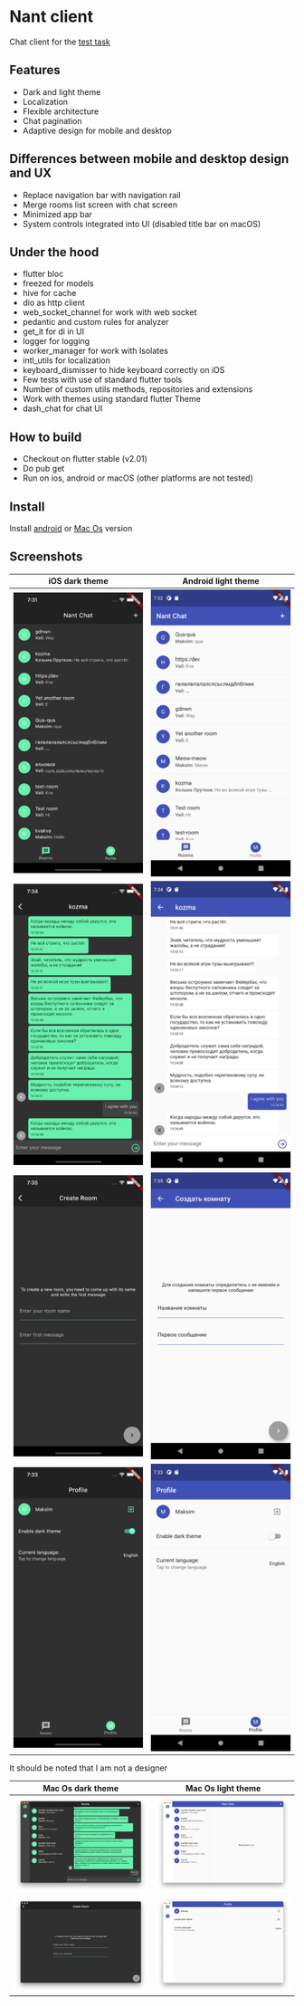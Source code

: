 # Nant client

Chat client for the [test task](https://github.com/tada-team/nane)

## Features

- Dark and light theme
- Localization
- Flexible architecture
- Chat pagination
- Adaptive design for mobile and desktop

## Differences between mobile and desktop design and UX

- Replace navigation bar with navigation rail
- Merge rooms list screen with chat screen
- Minimized app bar
- System controls integrated into UI (disabled title bar on macOS)

## Under the hood

- flutter bloc
- freezed for models
- hive for cache
- dio as http client
- web_socket_channel for work with web socket
- pedantic and custom rules for analyzer
- get_it for di in UI
- logger for logging
- worker_manager for work with Isolates
- intl_utils for localization
- keyboard_dismisser to hide keyboard correctly on iOS
- Few tests with use of standard flutter tools
- Number of custom utils methods, repositories and extensions
- Work with themes using standard flutter Theme
- dash_chat for chat UI

## How to build

- Checkout on flutter stable (v2.01)
- Do pub get
- Run on ios, android or macOS (other platforms are not tested)

## Install

Install [android](https://drive.google.com/file/d/1WU4PWDDrFPFc9fQAsNBdrAriDEezSFnH/view?usp=sharing) 
or [Mac Os](https://drive.google.com/file/d/1g4vnG8h7GbHcTWZ2c_GkfOWq1xfFz06Q/view?usp=sharing) version

## Screenshots

| iOS dark theme | Android light theme |
|---------|-------|
| ![chats screen](https://github.com/Maksimka101/nant_chat/blob/master/assets/screenshots/ios/chats.png?raw=true) |![chats screen](https://github.com/Maksimka101/nant_chat/blob/master/assets/screenshots/android/chats.png?raw=true)    |
| ![chat screen](https://github.com/Maksimka101/nant_chat/blob/master/assets/screenshots/ios/chat.png?raw=true)|![chat screen](https://github.com/Maksimka101/nant_chat/blob/master/assets/screenshots/android/chat.png?raw=true)    |
| ![new chat screen](https://github.com/Maksimka101/nant_chat/blob/master/assets/screenshots/ios/new_chat.png?raw=true) |![new chat screen](https://github.com/Maksimka101/nant_chat/blob/master/assets/screenshots/android/new_chat.png?raw=true)   |
| ![profile screen](https://github.com/Maksimka101/nant_chat/blob/master/assets/screenshots/ios/profile.png?raw=true) |  ![profile screen](https://github.com/Maksimka101/nant_chat/blob/master/assets/screenshots/android/profile.png?raw=true)    |

It should be noted that I am not a designer

| Mac Os dark theme | Mac Os light theme |
|---------|-------|
| ![selected chat dark](https://github.com/Maksimka101/nant_chat/blob/master/assets/screenshots/mac_os/selected_chat_dark.png?raw=true) |![all chats light](https://github.com/Maksimka101/nant_chat/blob/master/assets/screenshots/mac_os/all_chats_light.png?raw=true)       |
| ![create room dark](https://github.com/Maksimka101/nant_chat/blob/master/assets/screenshots/mac_os/create_room_dark.png?raw=true)   |  ![profile screen light](https://github.com/Maksimka101/nant_chat/blob/master/assets/screenshots/mac_os/profile_light.png?raw=true)       |

